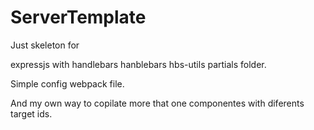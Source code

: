 # ServerTemplate

Just skeleton for 

expressjs with handlebars
  hanblebars hbs-utils partials folder.
  
Simple config webpack file.

And my own way to copilate more that one componentes with diferents target ids.
